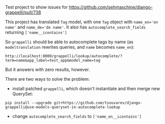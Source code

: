 Test project to show issues for https://github.com/sehmaschine/django-grappelli/pull/738

This project has translated `Tag` model, with one `Tag` object with `name_en='en name'` and `name_de='de name'`. 
It also has `autocomplete_search_fields` returning `['name__icontains']`

So `grappelli` should be able to autocomplete tags by name (as `modeltranslation` rewrites queries, and `name` becomes `name_en`):

`http://localhost:8000/grappelli/lookup/autocomplete/?term=name&app_label=test_app&model_name=tag`

But it answers with zero results, however.

There are two ways to solve the problem:
- install patched `grappelli`, which doesn't instantiate and then merge new QuerySet:
```
pip install --upgrade git+https://github.com/tsouvarev/django-grappelli@use-models-queryset-in-autocomplete-lookup
```
- change `autocomplete_search_fields` to `['name_en__icontains']`
